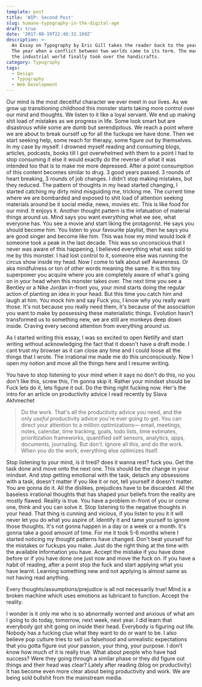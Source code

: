 ```yaml
---
template: post
title: 'WIP: Second Post'
slug: humane-typography-in-the-digital-age
draft: true
date: '2017-08-19T22:40:32.169Z'
description: >-
  An Essay on Typography by Eric Gill takes the reader back to the year 1930.
  The year when a conflict between two worlds came to its term. The machines of
  the industrial world finally took over the handicrafts.
category: Typography
tags:
  - Design
  - Typography
  - Web Development
---
```

Our mind is the most deceitful character we ever meet in our lives. As we grow up transitioning childhood this monster starts taking more control over our mind and thoughts. We listen to it like a loyal servant. We end up making shit load of mistakes as we progress in life. Some look smart but are disastrous while some are dumb but serendipitous. We reach a point where we are about to break ourself up for all the fuckups we have done. Then we start seeking help, some reach for therapy, some figure out by themselves. In my case by myself. I drowned myself reading and consuming blogs, articles, podcasts, books till I got overwhelmed with them to a point I had to stop consuming it else it would exactly do the reverse of what it was intended too that is to make me more depressed. After a point consumption of this content becomes similar to drug. 3 good years passed. 3 rounds of heart breaking, 3 rounds of job changes. I didn't stop making mistakes, but they reduced. The pattern of thoughts in my head started changing, I started catching my dirty mind misguiding me, tricking me. The current time where we are bombarded and exposed to shit load of attention seeking materials around be it social media, news, movies etc. This is like food for our mind. It enjoys it. Another thought pattern is the infatuation of material things around us. Mind says you want everything what we see, what everyone has. You see a movie and start liking the protagonist. He says you should become him. You listen to your favourite playlist, then he says you are good singer and become like him. This was how my mind would look if someone took a peak in the last decade. This was so unconscious that I never was aware of this happening, I believed everything what was sold to me by this monster. I had lost control to it, someone else was running the circus show inside my head. Now I come to talk about self Awareness. Or aka mindfulness or ton of other words meaning the same. It is this tiny superpower you acquire where you are completely aware of what's going on in your head when this monster takes over. The next time you see a Bentley or a Nike Jordan in-front you, your mind starts doing the regular action of planting an idea in your head. But this time you catch him and laugh at him. You mock him and say Fuck you, I know why you really want those. It's not because you really need them, it's because of the association you want to make by possessing these materialistic things. Evolution hasn't transformed us to something new, we are still are monkeys deep down inside. Craving every second attention from everything around us.

As I started writing this essay, I was so excited to open Netlify and start writing without acknowledging the fact that it doesn't have a draft mode. I cant trust my browser as it can close any time and I could loose all the things that I wrote. The irrational me made me do this unconsciously. Now I open my notion and move all the things here and I resume writing.

You have to stop listening to your mind when it says no don't do this, no you don't like this, screw this, I'm gonna skip it. Rather your mindset should be Fuck lets do it, lets figure it out. Do the thing right fucking now. Her's the intro for an article on productivity advice I read recently by Slava Akhmechet

> Do the work. That's all the productivity advice you need, and the only *useful* productivity advice you're ever going to get. You can direct your attention to a million optimizations— email, meetings, notes, calendar, time tracking, goals, todo lists, time estimates, prioritization frameworks, quantified self sensors, analytics, apps, documents, journaling. But don't. Ignore all this, and do the work. When you do the work, everything else optimizes itself.

Stop listening to your mind, is it tired? does it wanna rest? fuck you. Get the task done and move onto the next one. This should be the change in your mindset. And stop getting emotional with the task, detach any obsessions with a task, doesn't matter if you like it or not, tell yourself it doesn't matter. You are  gonna do it. All the dislikes, prejudices have to be discarded. All the baseless irrational thoughts that has shaped your beliefs from the reality are mostly flawed. Reality is true. You have a problem in-front of you or come one, think and you can solve it. Stop listening to the negative thoughts in your head. That thing is cunning and vicious, if you listen to you it it will never let you do what you aspire of. Identify it and tame yourself to ignore those thoughts. It's not gonna happen in a day or a week or a month. It's gonna take a good amount of time. For me it took 5-6 months where I started noticing my thought patterns have changed. Don't beat yourself for the mistakes or fuckups you make. Just do the right thing at the time with the available information you have. Accept the mistake if you have done before or if you have done one just now and move the fuck on. If you have a habit of reading, after a point stop the fuck and start applying what you have learnt. Learning something new and not applying is almost same as not having read anything. 

Every thoughts/assumptions/prejudice is all not necessarily true! Mind is a broken machine which uses emotions as lubricant to function. Accept the reality.

I wonder is it only me who is so abnormally worried and anxious of what am I going to do today, tomorrow, next week, next year. I did learn that everybody got shit going on inside their head. Everybody is figuring out life. Nobody has a fucking clue what they want to do or want to be. I also believe pop culture tries to sell us falsehood and unrealistic expectations that you gotta figure out your passion, your thing, your purpose. I don’t know how much of it is really true. What about people who have had success? Were they going through a similar phase or they did figure out things and their head was clear? Lately after reading (blog on productivity) It has become even more clear about being productivity and work. We are being sold bullshit from the mainstream media.

